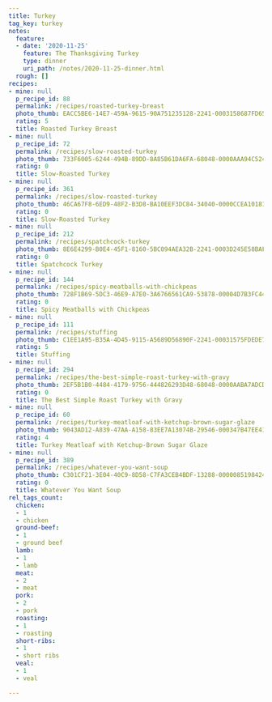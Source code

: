 ```yaml
---
title: Turkey
tag_key: turkey
notes:
  feature:
  - date: '2020-11-25'
    feature: The Thanksgiving Turkey
    type: dinner
    uri_path: /notes/2020-11-25-dinner.html
  rough: []
recipes:
- mine: null
  p_recipe_id: 88
  permalink: /recipes/roasted-turkey-breast
  photo_thumb: EACC5BE6-14E7-459A-9615-90A751235128-2241-0003158687FD6553.jpg
  rating: 5
  title: Roasted Turkey Breast
- mine: null
  p_recipe_id: 72
  permalink: /recipes/slow-roasted-turkey
  photo_thumb: 733F6005-6244-494B-89DD-8A85B61DA6FA-68048-0000AAA94C5246DB.jpg
  rating: 0
  title: Slow-Roasted Turkey
- mine: null
  p_recipe_id: 361
  permalink: /recipes/slow-roasted-turkey
  photo_thumb: 46CA67F8-6ED9-48F2-B3D8-BA10EEF3DC84-34040-0000CCEA10181B00.jpg
  rating: 0
  title: Slow-Roasted Turkey
- mine: null
  p_recipe_id: 212
  permalink: /recipes/spatchcock-turkey
  photo_thumb: 8E6E4299-B0E4-45F1-8160-5BC094AEA32B-2241-0003D245E58BAFCD.jpg
  rating: 0
  title: Spatchcock Turkey
- mine: null
  p_recipe_id: 144
  permalink: /recipes/spicy-meatballs-with-chickpeas
  photo_thumb: 728F1B69-5DC3-46E9-A7E0-3A6766561CA9-53878-00004D7B3FC443A9.jpg
  rating: 0
  title: Spicy Meatballs with Chickpeas
- mine: null
  p_recipe_id: 111
  permalink: /recipes/stuffing
  photo_thumb: C1EE1A95-B35A-4D45-9115-A5689D56890F-2241-00031575FDEDE782.jpg
  rating: 5
  title: Stuffing
- mine: null
  p_recipe_id: 294
  permalink: /recipes/the-best-simple-roast-turkey-with-gravy
  photo_thumb: 2EF5B1B0-4484-4179-9756-444826293D48-68048-0000AABA7ADCD706.jpg
  rating: 0
  title: The Best Simple Roast Turkey with Gravy
- mine: null
  p_recipe_id: 60
  permalink: /recipes/turkey-meatloaf-with-ketchup-brown-sugar-glaze
  photo_thumb: 9043AD12-A839-47AA-A158-83EE7A13074B-29546-000347B47EE410CC.jpg
  rating: 4
  title: Turkey Meatloaf with Ketchup-Brown Sugar Glaze
- mine: null
  p_recipe_id: 389
  permalink: /recipes/whatever-you-want-soup
  photo_thumb: C301CF21-3E04-40C9-8D58-C7FA3CEB4BDF-13288-0000085198424F30.jpg
  rating: 0
  title: Whatever You Want Soup
rel_tags_count:
  chicken:
  - 1
  - chicken
  ground-beef:
  - 1
  - ground beef
  lamb:
  - 1
  - lamb
  meat:
  - 2
  - meat
  pork:
  - 2
  - pork
  roasting:
  - 1
  - roasting
  short-ribs:
  - 1
  - short ribs
  veal:
  - 1
  - veal

---
```

